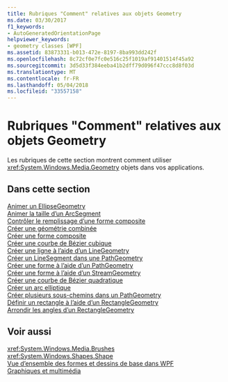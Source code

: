 ```yaml
---
title: Rubriques "Comment" relatives aux objets Geometry
ms.date: 03/30/2017
f1_keywords:
- AutoGeneratedOrientationPage
helpviewer_keywords:
- geometry classes [WPF]
ms.assetid: 83873331-b013-472e-8197-8ba993dd242f
ms.openlocfilehash: 8c72cf0e7fc0e516c25f1019af91401514f45a92
ms.sourcegitcommit: 3d5d33f384eeba41b2dff79d096f47ccc8d8f03d
ms.translationtype: MT
ms.contentlocale: fr-FR
ms.lasthandoff: 05/04/2018
ms.locfileid: "33557158"
---
```

# <a name="geometries-how-to-topics"></a>Rubriques "Comment" relatives aux objets Geometry
Les rubriques de cette section montrent comment utiliser <xref:System.Windows.Media.Geometry> objets dans vos applications.  
  
## <a name="in-this-section"></a>Dans cette section  
 [Animer un EllipseGeometry](../../../../docs/framework/wpf/graphics-multimedia/how-to-animate-an-ellipsegeometry.md)  
 [Animer la taille d’un ArcSegment](../../../../docs/framework/wpf/graphics-multimedia/how-to-animate-the-size-of-an-arcsegment.md)  
 [Contrôler le remplissage d’une forme composite](../../../../docs/framework/wpf/graphics-multimedia/how-to-control-the-fill-of-a-composite-shape.md)  
 [Créer une géométrie combinée](../../../../docs/framework/wpf/graphics-multimedia/how-to-create-a-combined-geometry.md)  
 [Créer une forme composite](../../../../docs/framework/wpf/graphics-multimedia/how-to-create-a-composite-shape.md)  
 [Créer une courbe de Bézier cubique](../../../../docs/framework/wpf/graphics-multimedia/how-to-create-a-cubic-bezier-curve.md)  
 [Créer une ligne à l’aide d’un LineGeometry](../../../../docs/framework/wpf/graphics-multimedia/how-to-create-a-line-using-a-linegeometry.md)  
 [Créer un LineSegment dans une PathGeometry](../../../../docs/framework/wpf/graphics-multimedia/how-to-create-a-linesegment-in-a-pathgeometry.md)  
 [Créer une forme à l’aide d’un PathGeometry](../../../../docs/framework/wpf/graphics-multimedia/how-to-create-a-shape-by-using-a-pathgeometry.md)  
 [Créer une forme à l’aide d’un StreamGeometry](../../../../docs/framework/wpf/graphics-multimedia/how-to-create-a-shape-using-a-streamgeometry.md)  
 [Créer une courbe de Bézier quadratique](../../../../docs/framework/wpf/graphics-multimedia/how-to-create-a-quadratic-bezier-curve.md)  
 [Créer un arc elliptique](../../../../docs/framework/wpf/graphics-multimedia/how-to-create-an-elliptical-arc.md)  
 [Créer plusieurs sous-chemins dans un PathGeometry](../../../../docs/framework/wpf/graphics-multimedia/how-to-create-multiple-subpaths-within-a-pathgeometry.md)  
 [Définir un rectangle à l’aide d’un RectangleGeometry](../../../../docs/framework/wpf/graphics-multimedia/how-to-define-a-rectangle-using-a-rectanglegeometry.md)  
 [Arrondir les angles d’un RectangleGeometry](../../../../docs/framework/wpf/graphics-multimedia/how-to-round-the-corners-of-a-rectanglegeometry.md)  
  
## <a name="see-also"></a>Voir aussi  
 <xref:System.Windows.Media.Brushes>  
 <xref:System.Windows.Shapes.Shape>  
 [Vue d’ensemble des formes et dessins de base dans WPF](../../../../docs/framework/wpf/graphics-multimedia/shapes-and-basic-drawing-in-wpf-overview.md)  
 [Graphiques et multimédia](../../../../docs/framework/wpf/graphics-multimedia/index.md)
